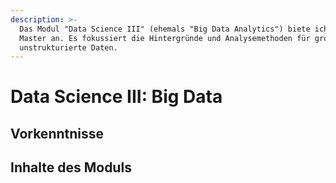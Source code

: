 ```yaml
---
description: >-
  Das Modul "Data Science III" (ehemals "Big Data Analytics") biete ich im
  Master an. Es fokussiert die Hintergründe und Analysemethoden für große und
  unstrukturierte Daten.
---
```


# Data Science III: Big Data

## Vorkenntnisse

## Inhalte des Moduls
